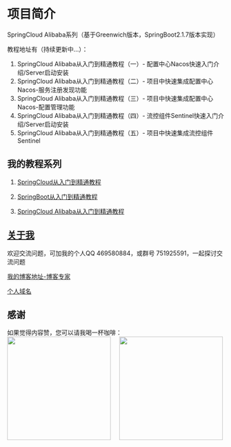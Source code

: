 # 项目简介

SpringCloud Alibaba系列（基于Greenwich版本，SpringBoot2.1.7版本实现）

教程地址有（持续更新中...）：

1. SpringCloud Alibaba从入门到精通教程（一）- 配置中心Nacos快速入门介绍/Server启动安装
2. SpringCloud Alibaba从入门到精通教程（二）- 项目中快速集成配置中心Nacos-服务注册发现功能
3. SpringCloud Alibaba从入门到精通教程（三）- 项目中快速集成配置中心Nacos-配置管理功能
4. SpringCloud Alibaba从入门到精通教程（四）- 流控组件Sentinel快速入门介绍/Server启动安装
5. SpringCloud Alibaba从入门到精通教程（五）- 项目中快速集成流控组件Sentinel

## 我的教程系列

1. [SpringCloud从入门到精通教程](https://blog.csdn.net/hemin1003/article/details/82043611)

2. [SpringBoot从入门到精通教程](https://blog.csdn.net/hemin1003/article/details/82038244)

3. [SpringCloud Alibaba从入门到精通教程](https://blog.csdn.net/hemin1003/article/details/82043611)

## [关于我](http://heminit.com/about/)

欢迎交流问题，可加我的个人QQ 469580884，或群号 751925591，一起探讨交流问题

[我的博客地址-博客专家](http://blog.csdn.net/hemin1003)

[个人域名](http://heminit.com)

## 感谢
如果觉得内容赞，您可以请我喝一杯咖啡：
<br/>
<img src="http://cdn.popstar.toponegames.mobi/img/wechat.jpeg" width="240px" height="240px" />&nbsp;&nbsp;&nbsp;&nbsp;
<img src="http://cdn.popstar.toponegames.mobi/img/alipay.jpeg" width="240px" height="240px" />
